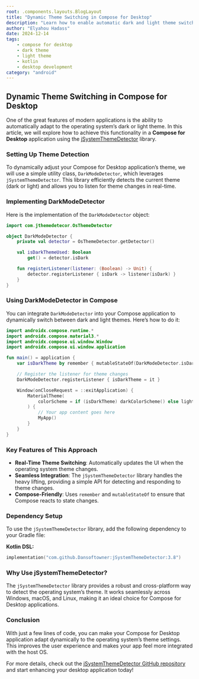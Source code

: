 ```yaml
---
root: .components.layouts.BlogLayout
title: "Dynamic Theme Switching in Compose for Desktop"
description: "Learn how to enable automatic dark and light theme switching in Compose for Desktop applications based on the operating system settings."
author: "Elyahou Hadass"
date: 2024-12-14
tags:
    - compose for desktop
    - dark theme
    - light theme
    - kotlin
    - desktop development
category: "android"
---
```


## Dynamic Theme Switching in Compose for Desktop

One of the great features of modern applications is the ability to automatically adapt to the operating system’s dark or light theme. In this article, we will explore how to achieve this functionality in a **Compose for Desktop** application using the [jSystemThemeDetector](https://github.com/Dansoftowner/jSystemThemeDetector) library.

### Setting Up Theme Detection

To dynamically adjust your Compose for Desktop application’s theme, we will use a simple utility class, `DarkModeDetector`, which leverages `jSystemThemeDetector`. This library efficiently detects the current theme (dark or light) and allows you to listen for theme changes in real-time.

### Implementing DarkModeDetector

Here is the implementation of the `DarkModeDetector` object:

```kotlin
import com.jthemedetecor.OsThemeDetector

object DarkModeDetector {
    private val detector = OsThemeDetector.getDetector()

    val isDarkThemeUsed: Boolean
        get() = detector.isDark

    fun registerListener(listener: (Boolean) -> Unit) {
        detector.registerListener { isDark -> listener(isDark) }
    }
}
```

### Using DarkModeDetector in Compose

You can integrate `DarkModeDetector` into your Compose application to dynamically switch between dark and light themes. Here’s how to do it:

```kotlin
import androidx.compose.runtime.*
import androidx.compose.material3.*
import androidx.compose.ui.window.Window
import androidx.compose.ui.window.application

fun main() = application {
    var isDarkTheme by remember { mutableStateOf(DarkModeDetector.isDarkThemeUsed) }

    // Register the listener for theme changes
    DarkModeDetector.registerListener { isDarkTheme = it }

    Window(onCloseRequest = ::exitApplication) {
        MaterialTheme(
            colorScheme = if (isDarkTheme) darkColorScheme() else lightColorScheme()
        ) {
            // Your app content goes here
            MyApp()
        }
    }
}


```

### Key Features of This Approach

- **Real-Time Theme Switching**: Automatically updates the UI when the operating system theme changes.
- **Seamless Integration**: The `jSystemThemeDetector` library handles the heavy lifting, providing a simple API for detecting and responding to theme changes.
- **Compose-Friendly**: Uses `remember` and `mutableStateOf` to ensure that Compose reacts to state changes.

### Dependency Setup

To use the `jSystemThemeDetector` library, add the following dependency to your Gradle file:

**Kotlin DSL:**

```kotlin
implementation("com.github.Dansoftowner:jSystemThemeDetector:3.8")
```

### Why Use jSystemThemeDetector?

The `jSystemThemeDetector` library provides a robust and cross-platform way to detect the operating system’s theme. It works seamlessly across Windows, macOS, and Linux, making it an ideal choice for Compose for Desktop applications.

### Conclusion

With just a few lines of code, you can make your Compose for Desktop application adapt dynamically to the operating system’s theme settings. This improves the user experience and makes your app feel more integrated with the host OS.

For more details, check out the [jSystemThemeDetector GitHub repository](https://github.com/Dansoftowner/jSystemThemeDetector) and start enhancing your desktop application today!

